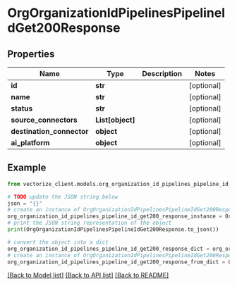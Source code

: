 # OrgOrganizationIdPipelinesPipelineIdGet200Response


## Properties

Name | Type | Description | Notes
------------ | ------------- | ------------- | -------------
**id** | **str** |  | [optional] 
**name** | **str** |  | [optional] 
**status** | **str** |  | [optional] 
**source_connectors** | **List[object]** |  | [optional] 
**destination_connector** | **object** |  | [optional] 
**ai_platform** | **object** |  | [optional] 

## Example

```python
from vectorize_client.models.org_organization_id_pipelines_pipeline_id_get200_response import OrgOrganizationIdPipelinesPipelineIdGet200Response

# TODO update the JSON string below
json = "{}"
# create an instance of OrgOrganizationIdPipelinesPipelineIdGet200Response from a JSON string
org_organization_id_pipelines_pipeline_id_get200_response_instance = OrgOrganizationIdPipelinesPipelineIdGet200Response.from_json(json)
# print the JSON string representation of the object
print(OrgOrganizationIdPipelinesPipelineIdGet200Response.to_json())

# convert the object into a dict
org_organization_id_pipelines_pipeline_id_get200_response_dict = org_organization_id_pipelines_pipeline_id_get200_response_instance.to_dict()
# create an instance of OrgOrganizationIdPipelinesPipelineIdGet200Response from a dict
org_organization_id_pipelines_pipeline_id_get200_response_from_dict = OrgOrganizationIdPipelinesPipelineIdGet200Response.from_dict(org_organization_id_pipelines_pipeline_id_get200_response_dict)
```
[[Back to Model list]](../README.md#documentation-for-models) [[Back to API list]](../README.md#documentation-for-api-endpoints) [[Back to README]](../README.md)


